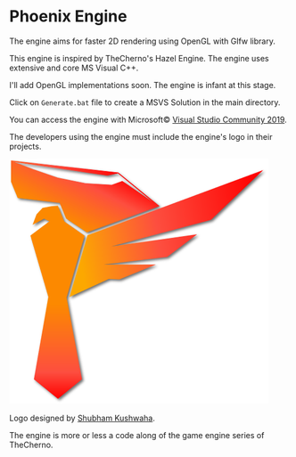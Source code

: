 # Phoenix Engine

The engine aims for faster 2D rendering using OpenGL with Glfw library.

This engine is inspired by TheCherno's Hazel Engine. The engine uses extensive and core MS Visual C++.

I'll add OpenGL implementations soon. The engine is infant at this stage.

Click on `Generate.bat` file to create a MSVS Solution in the main directory.

You can access the engine with Microsoft&copy; [Visual Studio Community 2019](https://visualstudio.microsoft.com/downloads/).

The developers using the engine must include the engine's logo in their projects.

![Phoenix](/assets/images/phoenix_engine-shadowed.png?raw=true "Phoenix")

Logo designed by [Shubham Kushwaha](https://www.linkedin.com/in/shubham-kushwaha-2124911aa/).

The engine is more or less a code along of the game engine series of TheCherno.